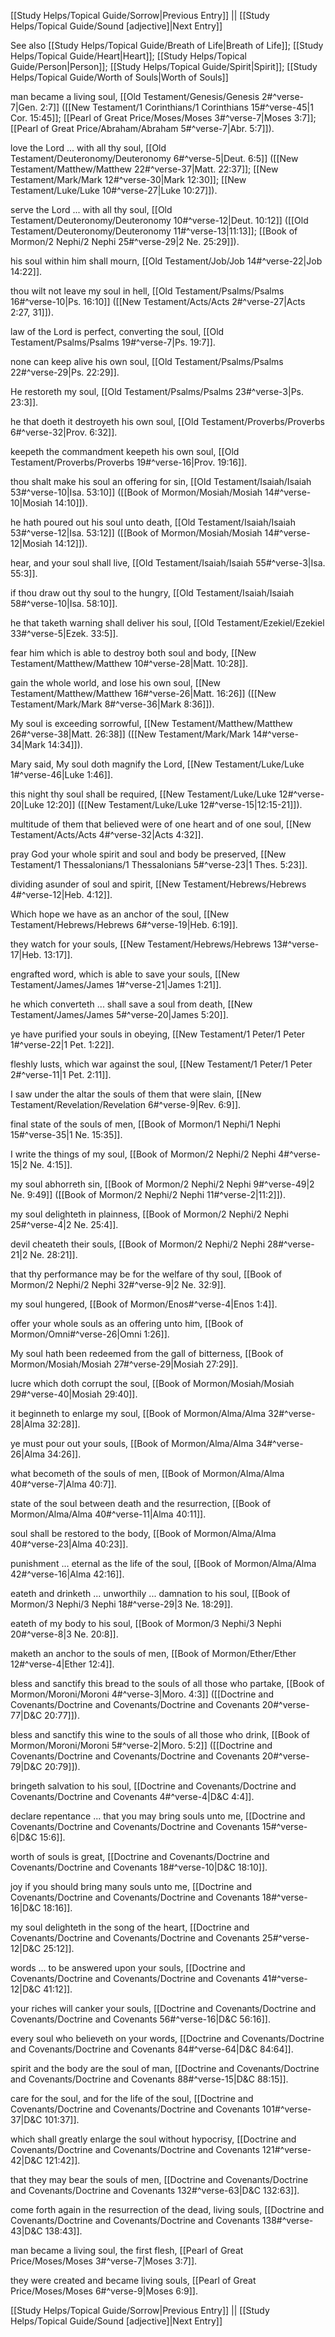 [[Study Helps/Topical Guide/Sorrow|Previous Entry]]  ||  [[Study Helps/Topical Guide/Sound [adjective]|Next Entry]]

 See also [[Study Helps/Topical Guide/Breath of Life|Breath of Life]]; [[Study Helps/Topical Guide/Heart|Heart]]; [[Study Helps/Topical Guide/Person|Person]]; [[Study Helps/Topical Guide/Spirit|Spirit]]; [[Study Helps/Topical Guide/Worth of Souls|Worth of Souls]]

 man became a living soul, [[Old Testament/Genesis/Genesis 2#^verse-7|Gen. 2:7]] ([[New Testament/1 Corinthians/1 Corinthians 15#^verse-45|1 Cor. 15:45]]; [[Pearl of Great Price/Moses/Moses 3#^verse-7|Moses 3:7]]; [[Pearl of Great Price/Abraham/Abraham 5#^verse-7|Abr. 5:7]]).

 love the Lord ... with all thy soul, [[Old Testament/Deuteronomy/Deuteronomy 6#^verse-5|Deut. 6:5]] ([[New Testament/Matthew/Matthew 22#^verse-37|Matt. 22:37]]; [[New Testament/Mark/Mark 12#^verse-30|Mark 12:30]]; [[New Testament/Luke/Luke 10#^verse-27|Luke 10:27]]).

 serve the Lord ... with all thy soul, [[Old Testament/Deuteronomy/Deuteronomy 10#^verse-12|Deut. 10:12]] ([[Old Testament/Deuteronomy/Deuteronomy 11#^verse-13|11:13]]; [[Book of Mormon/2 Nephi/2 Nephi 25#^verse-29|2 Ne. 25:29]]).

 his soul within him shall mourn, [[Old Testament/Job/Job 14#^verse-22|Job 14:22]].

 thou wilt not leave my soul in hell, [[Old Testament/Psalms/Psalms 16#^verse-10|Ps. 16:10]] ([[New Testament/Acts/Acts 2#^verse-27|Acts 2:27, 31]]).

 law of the Lord is perfect, converting the soul, [[Old Testament/Psalms/Psalms 19#^verse-7|Ps. 19:7]].

 none can keep alive his own soul, [[Old Testament/Psalms/Psalms 22#^verse-29|Ps. 22:29]].

 He restoreth my soul, [[Old Testament/Psalms/Psalms 23#^verse-3|Ps. 23:3]].

 he that doeth it destroyeth his own soul, [[Old Testament/Proverbs/Proverbs 6#^verse-32|Prov. 6:32]].

 keepeth the commandment keepeth his own soul, [[Old Testament/Proverbs/Proverbs 19#^verse-16|Prov. 19:16]].

 thou shalt make his soul an offering for sin, [[Old Testament/Isaiah/Isaiah 53#^verse-10|Isa. 53:10]] ([[Book of Mormon/Mosiah/Mosiah 14#^verse-10|Mosiah 14:10]]).

 he hath poured out his soul unto death, [[Old Testament/Isaiah/Isaiah 53#^verse-12|Isa. 53:12]] ([[Book of Mormon/Mosiah/Mosiah 14#^verse-12|Mosiah 14:12]]).

 hear, and your soul shall live, [[Old Testament/Isaiah/Isaiah 55#^verse-3|Isa. 55:3]].

 if thou draw out thy soul to the hungry, [[Old Testament/Isaiah/Isaiah 58#^verse-10|Isa. 58:10]].

 he that taketh warning shall deliver his soul, [[Old Testament/Ezekiel/Ezekiel 33#^verse-5|Ezek. 33:5]].

 fear him which is able to destroy both soul and body, [[New Testament/Matthew/Matthew 10#^verse-28|Matt. 10:28]].

 gain the whole world, and lose his own soul, [[New Testament/Matthew/Matthew 16#^verse-26|Matt. 16:26]] ([[New Testament/Mark/Mark 8#^verse-36|Mark 8:36]]).

 My soul is exceeding sorrowful, [[New Testament/Matthew/Matthew 26#^verse-38|Matt. 26:38]] ([[New Testament/Mark/Mark 14#^verse-34|Mark 14:34]]).

 Mary said, My soul doth magnify the Lord, [[New Testament/Luke/Luke 1#^verse-46|Luke 1:46]].

 this night thy soul shall be required, [[New Testament/Luke/Luke 12#^verse-20|Luke 12:20]] ([[New Testament/Luke/Luke 12#^verse-15|12:15-21]]).

 multitude of them that believed were of one heart and of one soul, [[New Testament/Acts/Acts 4#^verse-32|Acts 4:32]].

 pray God your whole spirit and soul and body be preserved, [[New Testament/1 Thessalonians/1 Thessalonians 5#^verse-23|1 Thes. 5:23]].

 dividing asunder of soul and spirit, [[New Testament/Hebrews/Hebrews 4#^verse-12|Heb. 4:12]].

 Which hope we have as an anchor of the soul, [[New Testament/Hebrews/Hebrews 6#^verse-19|Heb. 6:19]].

 they watch for your souls, [[New Testament/Hebrews/Hebrews 13#^verse-17|Heb. 13:17]].

 engrafted word, which is able to save your souls, [[New Testament/James/James 1#^verse-21|James 1:21]].

 he which converteth ... shall save a soul from death, [[New Testament/James/James 5#^verse-20|James 5:20]].

 ye have purified your souls in obeying, [[New Testament/1 Peter/1 Peter 1#^verse-22|1 Pet. 1:22]].

 fleshly lusts, which war against the soul, [[New Testament/1 Peter/1 Peter 2#^verse-11|1 Pet. 2:11]].

 I saw under the altar the souls of them that were slain, [[New Testament/Revelation/Revelation 6#^verse-9|Rev. 6:9]].

 final state of the souls of men, [[Book of Mormon/1 Nephi/1 Nephi 15#^verse-35|1 Ne. 15:35]].

 I write the things of my soul, [[Book of Mormon/2 Nephi/2 Nephi 4#^verse-15|2 Ne. 4:15]].

 my soul abhorreth sin, [[Book of Mormon/2 Nephi/2 Nephi 9#^verse-49|2 Ne. 9:49]] ([[Book of Mormon/2 Nephi/2 Nephi 11#^verse-2|11:2]]).

 my soul delighteth in plainness, [[Book of Mormon/2 Nephi/2 Nephi 25#^verse-4|2 Ne. 25:4]].

 devil cheateth their souls, [[Book of Mormon/2 Nephi/2 Nephi 28#^verse-21|2 Ne. 28:21]].

 that thy performance may be for the welfare of thy soul, [[Book of Mormon/2 Nephi/2 Nephi 32#^verse-9|2 Ne. 32:9]].

 my soul hungered, [[Book of Mormon/Enos#^verse-4|Enos 1:4]].

 offer your whole souls as an offering unto him, [[Book of Mormon/Omni#^verse-26|Omni 1:26]].

 My soul hath been redeemed from the gall of bitterness, [[Book of Mormon/Mosiah/Mosiah 27#^verse-29|Mosiah 27:29]].

 lucre which doth corrupt the soul, [[Book of Mormon/Mosiah/Mosiah 29#^verse-40|Mosiah 29:40]].

 it beginneth to enlarge my soul, [[Book of Mormon/Alma/Alma 32#^verse-28|Alma 32:28]].

 ye must pour out your souls, [[Book of Mormon/Alma/Alma 34#^verse-26|Alma 34:26]].

 what becometh of the souls of men, [[Book of Mormon/Alma/Alma 40#^verse-7|Alma 40:7]].

 state of the soul between death and the resurrection, [[Book of Mormon/Alma/Alma 40#^verse-11|Alma 40:11]].

 soul shall be restored to the body, [[Book of Mormon/Alma/Alma 40#^verse-23|Alma 40:23]].

 punishment ... eternal as the life of the soul, [[Book of Mormon/Alma/Alma 42#^verse-16|Alma 42:16]].

 eateth and drinketh ... unworthily ... damnation to his soul, [[Book of Mormon/3 Nephi/3 Nephi 18#^verse-29|3 Ne. 18:29]].

 eateth of my body to his soul, [[Book of Mormon/3 Nephi/3 Nephi 20#^verse-8|3 Ne. 20:8]].

 maketh an anchor to the souls of men, [[Book of Mormon/Ether/Ether 12#^verse-4|Ether 12:4]].

 bless and sanctify this bread to the souls of all those who partake, [[Book of Mormon/Moroni/Moroni 4#^verse-3|Moro. 4:3]] ([[Doctrine and Covenants/Doctrine and Covenants/Doctrine and Covenants 20#^verse-77|D&C 20:77]]).

 bless and sanctify this wine to the souls of all those who drink, [[Book of Mormon/Moroni/Moroni 5#^verse-2|Moro. 5:2]] ([[Doctrine and Covenants/Doctrine and Covenants/Doctrine and Covenants 20#^verse-79|D&C 20:79]]).

 bringeth salvation to his soul, [[Doctrine and Covenants/Doctrine and Covenants/Doctrine and Covenants 4#^verse-4|D&C 4:4]].

 declare repentance ... that you may bring souls unto me, [[Doctrine and Covenants/Doctrine and Covenants/Doctrine and Covenants 15#^verse-6|D&C 15:6]].

 worth of souls is great, [[Doctrine and Covenants/Doctrine and Covenants/Doctrine and Covenants 18#^verse-10|D&C 18:10]].

 joy if you should bring many souls unto me, [[Doctrine and Covenants/Doctrine and Covenants/Doctrine and Covenants 18#^verse-16|D&C 18:16]].

 my soul delighteth in the song of the heart, [[Doctrine and Covenants/Doctrine and Covenants/Doctrine and Covenants 25#^verse-12|D&C 25:12]].

 words ... to be answered upon your souls, [[Doctrine and Covenants/Doctrine and Covenants/Doctrine and Covenants 41#^verse-12|D&C 41:12]].

 your riches will canker your souls, [[Doctrine and Covenants/Doctrine and Covenants/Doctrine and Covenants 56#^verse-16|D&C 56:16]].

 every soul who believeth on your words, [[Doctrine and Covenants/Doctrine and Covenants/Doctrine and Covenants 84#^verse-64|D&C 84:64]].

 spirit and the body are the soul of man, [[Doctrine and Covenants/Doctrine and Covenants/Doctrine and Covenants 88#^verse-15|D&C 88:15]].

 care for the soul, and for the life of the soul, [[Doctrine and Covenants/Doctrine and Covenants/Doctrine and Covenants 101#^verse-37|D&C 101:37]].

 which shall greatly enlarge the soul without hypocrisy, [[Doctrine and Covenants/Doctrine and Covenants/Doctrine and Covenants 121#^verse-42|D&C 121:42]].

 that they may bear the souls of men, [[Doctrine and Covenants/Doctrine and Covenants/Doctrine and Covenants 132#^verse-63|D&C 132:63]].

 come forth again in the resurrection of the dead, living souls, [[Doctrine and Covenants/Doctrine and Covenants/Doctrine and Covenants 138#^verse-43|D&C 138:43]].

 man became a living soul, the first flesh, [[Pearl of Great Price/Moses/Moses 3#^verse-7|Moses 3:7]].

 they were created and became living souls, [[Pearl of Great Price/Moses/Moses 6#^verse-9|Moses 6:9]].

[[Study Helps/Topical Guide/Sorrow|Previous Entry]]  ||  [[Study Helps/Topical Guide/Sound [adjective]|Next Entry]]